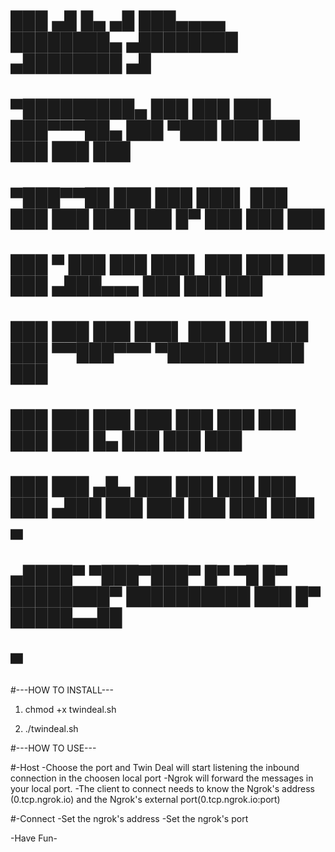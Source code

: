 #      ███      ▄█     █▄   ▄█  ███▄▄▄▄        ████████▄     ▄████████    ▄████████  ▄█       
#  ▀█████████▄ ███     ███ ███  ███▀▀▀██▄      ███   ▀███   ███    ███   ███    ███ ███       
#     ▀███▀▀██ ███     ███ ███▌ ███   ███      ███    ███   ███    █▀    ███    ███ ███       
#      ███   ▀ ███     ███ ███▌ ███   ███      ███    ███  ▄███▄▄▄       ███    ███ ███       
#      ███     ███     ███ ███▌ ███   ███      ███    ███ ▀▀███▀▀▀     ▀███████████ ███       
#      ███     ███     ███ ███  ███   ███      ███    ███   ███    █▄    ███    ███ ███       
#      ███     ███ ▄█▄ ███ ███  ███   ███      ███   ▄███   ███    ███   ███    ███ ███▌    ▄ 
#     ▄████▀    ▀███▀███▀  █▀    ▀█   █▀       ████████▀    ██████████   ███    █▀  █████▄▄██ 
#                                                                                   ▀        

#---HOW TO INSTALL---

1) chmod +x twindeal.sh


2) ./twindeal.sh

#---HOW TO USE---

#-Host
-Choose the port and Twin Deal will start listening the inbound connection in the choosen local port
-Ngrok will forward the messages in your local port.
-The client to connect needs to know the Ngrok's address (0.tcp.ngrok.io) and the Ngrok's external port(0.tcp.ngrok.io:port)

#-Connect
-Set the ngrok's address
-Set the ngrok's port

-Have Fun-




